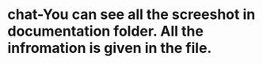# chat-You can see all the screeshot in documentation folder. All the infromation is given in the file.
